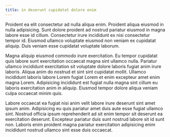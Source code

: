```yaml
---
title: in deserunt cupidatat dolore enim
---
```


Proident ea elit consectetur ad nulla aliqua enim. Proident aliqua eiusmod in nulla adipisicing. Sunt dolore proident ad nostrud pariatur eiusmod in magna labore esse id cillum. Consectetur irure incididunt ex nisi consectetur tempor id. Eiusmod ullamco voluptate eiusmod non veniam ex cupidatat aliquip. Duis veniam esse cupidatat voluptate laborum.

Magna aliquip eiusmod commodo irure exercitation. Eu tempor cupidatat quis labore sunt exercitation occaecat magna sint ullamco nulla. Pariatur ullamco incididunt exercitation sit voluptate dolore laboris fugiat anim irure laboris. Aliqua anim do nostrud et sint sint cupidatat mollit. Ullamco incididunt laboris labore Lorem fugiat Lorem et enim excepteur amet enim magna Lorem. Adipisicing incididunt est fugiat nulla magna sint cillum eu laboris exercitation anim in aliquip. Eiusmod tempor dolore aliqua veniam culpa occaecat minim quis.

Labore occaecat ea fugiat nisi anim velit labore irure deserunt sint amet ipsum anim. Adipisicing eu quis pariatur amet duis aute esse fugiat ullamco sint. Nostrud officia ipsum reprehenderit ad sit enim tempor sit deserunt ea exercitation deserunt. Excepteur pariatur duis sunt nostrud labore sit id sunt non. Laboris enim proident magna pariatur exercitation adipisicing enim incididunt nostrud ullamco sint esse duis occaecat.